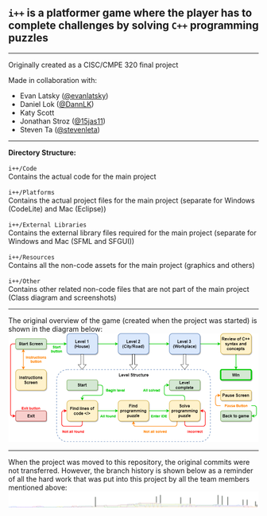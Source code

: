 ## `i++` is a platformer game where the player has to complete challenges by solving `C++` programming puzzles
<hr>
Originally created as a CISC/CMPE 320 final project

Made in collaboration with:
- Evan Latsky ([@evanlatsky](https://github.com/evanlatsky))
- Daniel Lok ([@DannLK](https://github.com/DannLK))
- Katy Scott
- Jonathan Stroz  ([@15jas11](https://github.com/15jas11))
- Steven Ta  ([@stevenleta](https://github.com/stevenleta))

<hr>

**Directory Structure:**

`i++/Code`
<br>
Contains the actual code for the main project

`i++/Platforms`
<br>
Contains the actual project files for the main project (separate for Windows (CodeLite) and Mac (Eclipse))

`i++/External Libraries`
<br>
Contains the external library files required for the main project (separate for Windows and Mac (SFML and SFGUI))

`i++/Resources`
<br>
Contains all the non-code assets for the main project (graphics and others)

`i++/Other`
<br>
Contains other related non-code files that are not part of the main project (Class diagram and screenshots)

<hr>
The original overview of the game (created when the project was started) is shown in the diagram below:
<img src="Other/Original_Summary_Diagram.png" alt="Original commits"/>

<hr>
When the project was moved to this repository, the original commits were not transferred.
However, the branch history is shown below as a reminder of all the hard work that was put into this project by all the team members mentioned above:
<img src="Other/Original_Commits.png" alt="Original commits" width="920px"/>